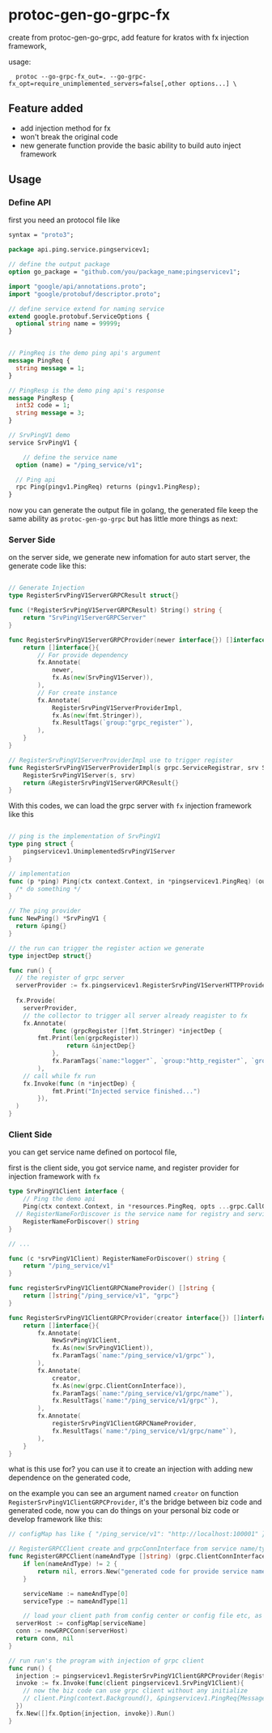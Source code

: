 # protoc-gen-go-grpc-fx

create from protoc-gen-go-grpc, add feature for kratos with fx injection framework,

usage:

```
  protoc --go-grpc-fx_out=. --go-grpc-fx_opt=require_unimplemented_servers=false[,other options...] \
```

## Feature added

- add injection method for fx
- won't break the original code
- new generate function provide the basic ability to build  auto inject framework



## Usage

### Define API

first you need an protocol file like

```protobuf
syntax = "proto3";

package api.ping.service.pingservicev1;

// define the output package
option go_package = "github.com/you/package_name;pingservicev1";

import "google/api/annotations.proto";
import "google/protobuf/descriptor.proto";

// define service extend for naming service
extend google.protobuf.ServiceOptions {
  optional string name = 99999;
}


// PingReq is the demo ping api's argument
message PingReq {
  string message = 1;
}

// PingResp is the demo ping api's response
message PingResp {
  int32 code = 1;
  string message = 3;
}

// SrvPingV1 demo
service SrvPingV1 {

	// define the service name
  option (name) = "/ping_service/v1";

  // Ping api
  rpc Ping(pingv1.PingReq) returns (pingv1.PingResp);
}
```



now you can generate the output file in golang, the generated file keep the same ability as `protoc-gen-go-grpc` but has little more things as next:



### Server Side

on the server side, we generate new infomation for auto start server, the generate code like this:



```go

// Generate Injection
type RegisterSrvPingV1ServerGRPCResult struct{}

func (*RegisterSrvPingV1ServerGRPCResult) String() string {
	return "SrvPingV1ServerGRPCServer"
}

func RegisterSrvPingV1ServerGRPCProvider(newer interface{}) []interface{} {
	return []interface{}{
		// For provide dependency
		fx.Annotate(
			newer,
			fx.As(new(SrvPingV1Server)),
		),
		// For create instance
		fx.Annotate(
			RegisterSrvPingV1ServerProviderImpl,
			fx.As(new(fmt.Stringer)),
			fx.ResultTags(`group:"grpc_register"`),
		),
	}
}

// RegisterSrvPingV1ServerProviderImpl use to trigger register
func RegisterSrvPingV1ServerProviderImpl(s grpc.ServiceRegistrar, srv SrvPingV1Server) *RegisterSrvPingV1ServerGRPCResult {
	RegisterSrvPingV1Server(s, srv)
	return &RegisterSrvPingV1ServerGRPCResult{}
}
```



With this codes, we can load the grpc server with `fx`  injection framework like this

```go

// ping is the implementation of SrvPingV1
type ping struct {
	pingservicev1.UnimplementedSrvPingV1Server
}

// implementation
func (p *ping) Ping(ctx context.Context, in *pingservicev1.PingReq) (out *pingservicev1.PingResp, error) { 
  /* do something */ 
}

// The ping provider
func NewPing() *SrvPingV1 {
  return &ping{}
}

// the run can trigger the register action we generate
type injectDep struct{}

func run() {
  // the register of grpc server
  serverProvider := fx.pingservicev1.RegisterSrvPingV1ServerHTTPProvider(NewPing)
  
  fx.Provide(
    serverProvider,
    // the collector to trigger all server already reagister to fx
    fx.Annotate(
			func (grpcRegister []fmt.Stringer) *injectDep {
        fmt.Print(len(grpcRegister))
				return &injectDep{}
			},
			fx.ParamTags(`name:"logger"`, `group:"http_register"`, `group:"grpc_register"`),
		),
    // call while fx run
    fx.Invoke(func (n *injectDep) {
			fmt.Print("Injected service finished...")
		}),
  )
}

```









### Client Side

you can get service name defined on portocol file,

first is the client side, you got service name, and register provider for injection framework with `fx`

```go
type SrvPingV1Client interface {
	// Ping the demo api
	Ping(ctx context.Context, in *resources.PingReq, opts ...grpc.CallOption) (*resources.PingResp, error)
  // RegisterNameForDiscover is the service name for registry and service discover
	RegisterNameForDiscover() string
}

// ...

func (c *srvPingV1Client) RegisterNameForDiscover() string {
	return "/ping_service/v1"
}

func registerSrvPingV1ClientGRPCNameProvider() []string {
	return []string{"/ping_service/v1", "grpc"}
}

func RegisterSrvPingV1ClientGRPCProvider(creator interface{}) []interface{} {
	return []interface{}{
		fx.Annotate(
			NewSrvPingV1Client,
			fx.As(new(SrvPingV1Client)),
			fx.ParamTags(`name:"/ping_service/v1/grpc"`),
		),
		fx.Annotate(
			creator,
			fx.As(new(grpc.ClientConnInterface)),
			fx.ParamTags(`name:"/ping_service/v1/grpc/name"`),
			fx.ResultTags(`name:"/ping_service/v1/grpc"`),
		),
		fx.Annotate(
			registerSrvPingV1ClientGRPCNameProvider,
			fx.ResultTags(`name:"/ping_service/v1/grpc/name"`),
		),
	}
}

```

what is this use for? you can use it to create an injection with adding new dependence on the generated code,

on the example you can see an argument named `creator` on function `RegisterSrvPingV1ClientGRPCProvider`, it's the bridge between biz code and generated code, now you can do things on your personal biz code or develop framework like this:



```go
// configMap has like { "/ping_service/v1": "http://localhost:100001" }

// RegisterGRPCClient create and grpcConnInterface from service name/type
func RegisterGRPCClient(nameAndType []string) (grpc.ClientConnInterface, error) {
	if len(nameAndType) != 2 {
		return nil, errors.New("generated code for provide service name with wrong format, we need array like ['service_name', 'grpc']")
	}

	serviceName := nameAndType[0]
	serviceType := nameAndType[1]

	// load your client path from config center or config file etc, as example we define
  serverHost := configMap[serviceName]
  conn := newGRPCConn(serverHost)
  return conn, nil
}

// run run's the program with injection of grpc client
func run() {
  injection := pingservicev1.RegisterSrvPingV1ClientGRPCProvider(RegisterGRPCClient) 	
  invoke := fx.Invoke(func(client pingservicev1.SrvPingV1Client){
    // now the biz code can use grpc client without any initialize
    // client.Ping(context.Background(), &pingservicev1.PingReq{Message: "hello world"})
  })
  fx.New([]fx.Option{injection, invoke}).Run()
}

```



